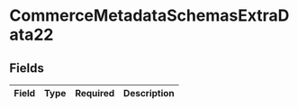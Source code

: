 # CommerceMetadataSchemasExtraData22


## Fields

| Field       | Type        | Required    | Description |
| ----------- | ----------- | ----------- | ----------- |